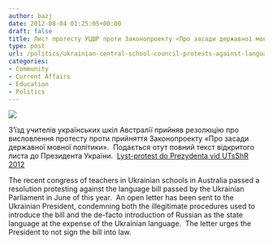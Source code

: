 ```yaml
---
author: bazj
date: 2012-08-04 01:25:05+00:00
draft: false
title: Лист протесту УЦШР проти Законопроекту «Про засади державної мовної політики»
type: post
url: /politics/ukrainian-central-school-council-protests-against-language-bill/
categories:
- Community
- Current Affairs
- Education
- Politics
---
```


[![](http://www.ozeukes.com/wp-content/uploads/2012/08/UECA-logo-thumb.jpg)
](http://www.ozeukes.com/wp-content/uploads/2012/08/UECA-logo-thumb.jpg)

З’їзд учителів українських шкіл Австралії прийняв резолюцію про висловлення протесту проти прийняття Законопроекту «Про засади державної мовної політики».  Подається отут повний текст відкритого листа до Президента України.  [Lyst-protest do Prezydenta vid UTsShR 2012](http://www.ozeukes.com/wp-content/uploads/2012/08/Lyst-protest-do-Prezydenta-vid-UTsShR-2012.pdf)



The recent congress of teachers in Ukrainian schools in Australia passed a resolution protesting against the language bill passed by the Ukrainian Parliament in June of this year.  An open letter has been sent to the Ukrainian President, condemning both the illegitimate procedures used to introduce the bill and the de-facto introduction of Russian as the state language at the expense of the Ukrainian language.  The letter urges the President to not sign the bill into law.


